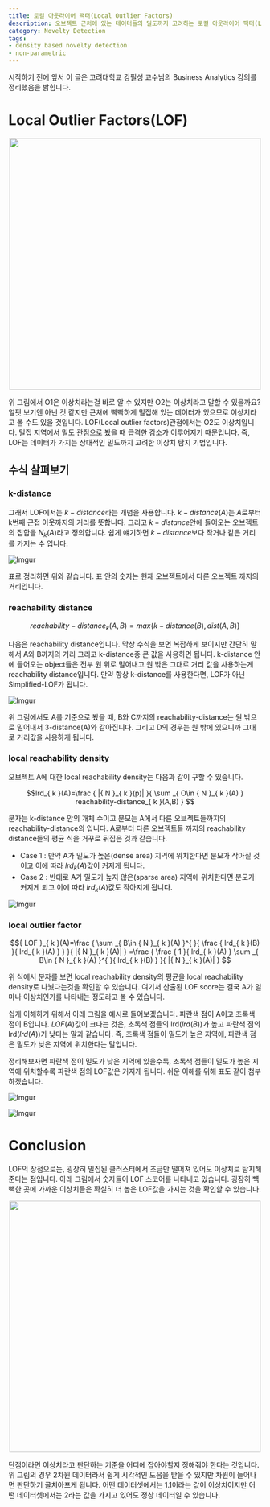 ```yaml
---
title: 로컬 아웃라이어 팩터(Local Outlier Factors)
description: 오브젝트 근처에 있는 데이터들의 밀도까지 고려하는 로컬 아웃라이어 팩터(Local outlier factor)입니다. 근처 데이터의 밀도까지 고려하는 모델로서 다른 방법론들이 해당 데이터만 고려한다면 이 방법은 근처 데이터까지의 거리와 밀도까지 상대적으로 고려해줍니다.
category: Novelty Detection
tags: 
- density based novelty detection
- non-parametric
---
```



시작하기 전에 앞서 이 글은 고려대학교 강필성 교수님의 Business Analytics 강의를 정리했음을 밝힙니다.


# Local Outlier Factors(LOF)

<div align="center"><a href="https://imgur.com/u5Jy8zs"><img src="https://i.imgur.com/u5Jy8zs.png" width="500" /></a></div>


위 그림에서 O1은 이상치라는걸 바로 알 수 있지만 O2는 이상치라고 말할 수 있을까요? 얼핏 보기엔 아닌 것 같지만 근처에 빡빡하게 밀집해 있는 데이터가 있으므로 이상치라고 볼 수도 있을 것입니다. LOF(Local outlier factors)관점에서는 O2도 이상치입니다. 밀집 지역에서 밀도 관점으로 봤을 때 급격한 감소가 이루어지기 때문입니다. 즉, LOF는 데이터가 가지는 상대적인 밀도까지 고려한 이상치 탐지 기법입니다.

## 수식 살펴보기

### k-distance

그래서 LOF에서는 $k-distance$라는 개념을 사용합니다. $k-distance(A)$는 $A$로부터 k번째 근접 이웃까지의 거리를 뜻합니다. 그리고 $k-distance$안에 들어오는 오브젝트의 집합을 ${N}_{k}(A)$라고 정의합니다. 쉽게 얘기하면 $k-distance$보다 작거나 같은 거리를 가지는 수 입니다. 

![Imgur](https://i.imgur.com/SRJyXZv.png)

표로 정리하면 위와 같습니다. 표 안의 숫자는 현재 오브젝트에서 다른 오브젝트 까지의 거리입니다.

### reachability distance

$${ reachability-distance }_{ k }(A,B)=max\left\{ k-distance(B),dist(A,B) \right\} $$

다음은 reachability distance입니다. 막상 수식을 보면 복잡하게 보이지만 간단히 말해서 A와 B까지의 거리 그리고 k-distance중 큰 값을 사용하면 됩니다. k-distance 안에 들어오는 object들은 전부 원 위로 밀어내고 원 밖은 그대로 거리 값을 사용하는게 reachability distance입니다. 만약 항상 k-distance를 사용한다면, LOF가 아닌 Simplified-LOF가 됩니다.

![Imgur](https://i.imgur.com/9HaaED5.png)

위 그림에서도 A를 기준으로 봤을 때, B와 C까지의 reachability-distance는 원 밖으로 밀어내서 3-distance(A)와 같아집니다. 그리고 D의 경우는 원 밖에 있으니까 그대로 거리값을 사용하게 됩니다.

### local reachability density

오브젝트 A에 대한 local reachability density는 다음과 같이 구할 수 있습니다.

$$lrd_{ k }(A)=\frac { |{ N }_{ k }(p)| }{ \sum _{ O\in { N }_{ k }(A) } reachability-distance_{ k }(A,B) } $$

분자는 k-distance 안의 개체 수이고 분모는 A에서 다른 오브젝트들까지의 reachability-distance의 입니다. A로부터 다른 오브젝트들 까지의 reachability distance들의 평균 식을 거꾸로 뒤집은 것과 같습니다.
- Case 1 : 만약 A가 밀도가 높은(dense area) 지역에 위치한다면 분모가 작아질 것이고 이에 따라 ${lrd}_{k}(A)$값이 커지게 됩니다.
- Case 2 : 반대로 A가 밀도가 높지 않은(sparse area) 지역에 위치한다면 분모가 커지게 되고 이에 따라 ${lrd}_{k}(A)$값도 작아지게 됩니다.

![Imgur](https://i.imgur.com/6rJQgYl.png)

### local outlier factor

$${ LOF }_{ k }(A)=\frac { \sum _{ B\in { N }_{ k }(A) }^{  }{ \frac { lrd_{ k }(B) }{ lrd_{ k }(A) }  }  }{ |{ N }_{ k }(A)| } =\frac { \frac { 1 }{ lrd_{ k }(A) } \sum _{ B\in { N }_{ k }(A) }^{  }{ lrd_{ k }(B) }  }{ |{ N }_{ k }(A)| }  $$


위 식에서 분자를 보면 local reachability density의 평균을 local reachability density로 나눴다는것을 확인할 수 있습니다. 여기서 산출된 LOF score는 결국 A가 얼마나 이상치인가를 나타내는 정도라고 볼 수 있습니다. 

쉽게 이해하기 위해서 아래 그림을 예시로 들어보겠습니다. 파란색 점이 A이고 초록색 점이 B입니다. ${ LOF }(A)$값이 크다는 것은, 초록색 점들의 lrd(${lrd}(B)$)가 높고 파란색 점의 lrd(${lrd}(A)$)가 낮다는 말과 같습니다. 즉, 초록색 점들이 밀도가 높은 지역에, 파란색 점은 밀도가 낮은 지역에 위치한다는 말입니다.

정리해보자면 파란색 점이 밀도가 낮은 지역에 있을수록, 초록색 점들이 밀도가 높은 지역에 위치할수록 파란색 점의 LOF값은 커지게 됩니다. 쉬운 이해를 위해 표도 같이 첨부하겠습니다.

![Imgur](https://i.imgur.com/yrAXN5B.png)

![Imgur](https://i.imgur.com/gUGFvhB.png)

# Conclusion

LOF의 장점으로는, 굉장히 밀집된 클러스터에서 조금만 떨어져 있어도 이상치로 탐지해준다는 점입니다. 아래 그림에서 숫자들이 LOF 스코어를 나타내고 있습니다. 굉장히 뺵빽한 곳에 가까운 이상치들은 확실히 더 높은 LOF값을 가지는 것을 확인할 수 있습니다. 

<div align="center"><a href="https://imgur.com/3i0Wl0x"><img src="https://i.imgur.com/3i0Wl0x.png" width="500" /></a></div>

단점이라면 이상치라고 판단하는 기준을 어디에 잡아야할지 정해줘야 한다는 것입니다. 위 그림의 경우 2차원 데이터라서 쉽게 시각적인 도움을 받을 수 있지만 차원이 늘어나면 판단하기 골치아프게 됩니다. 어떤 데이터셋에서는 1.1이라는 값이 이상치이지만 어떤 데이터셋에서는 2라는 값을 가지고 있어도 정상 데이터일 수 있습니다. 